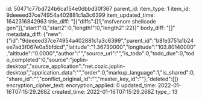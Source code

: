 id: 50471c77bd724b6ca154e0dbbd30f367
parent_id: 
item_type: 1
item_id: 9deeeed37ce74954a402881c1a3c6399
item_updated_time: 1642316842963
title_diff: "[{\"diffs\":[[1,\"msfvenom shellcode gen\"]],\"start1\":0,\"start2\":0,\"length1\":0,\"length2\":22}]"
body_diff: "[]"
metadata_diff: {"new":{"id":"9deeeed37ce74954a402881c1a3c6399","parent_id":"b8fe3751a1b24ee7ad3f067e0a5bfdcd","latitude":"1.36730000","longitude":"103.80140000","altitude":"0.0000","author":"","source_url":"","is_todo":0,"todo_due":0,"todo_completed":0,"source":"joplin-desktop","source_application":"net.cozic.joplin-desktop","application_data":"","order":0,"markup_language":1,"is_shared":0,"share_id":"","conflict_original_id":"","master_key_id":""},"deleted":[]}
encryption_cipher_text: 
encryption_applied: 0
updated_time: 2022-01-16T07:15:29.268Z
created_time: 2022-01-16T07:15:29.268Z
type_: 13